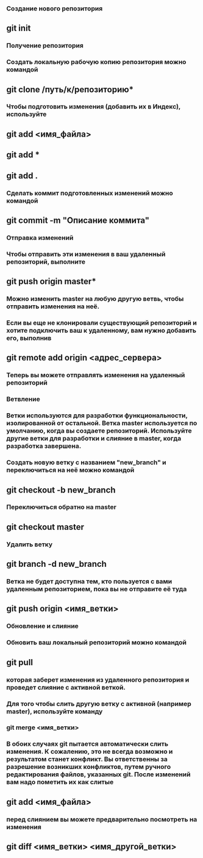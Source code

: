 ### Создание нового репозитория

## git init

### Получение репозитория

### Создать локальную рабочую копию репозитория можно командой

## git clone /путь/к/репозиторию* 


### Чтобы подготовить изменения (добавить их в Индекс), используйте

## git add <имя_файла>
## git add *
## git add .


### Сделать коммит подготовленных изменений можно командой

## git commit -m "Описание коммита"


### Отправка изменений

### Чтобы отправить эти изменения в ваш удаленный репозиторий, выполните

## git push origin master*

### Можно изменить master на любую другую ветвь, чтобы отправить изменения на неё.

### Если вы еще не клонировали существующий репозиторий и хотите подключить ваш к удаленному, вам нужно добавить его, выполнив

## git remote add origin <адрес_сервера>

### Теперь вы можете отправлять изменения на удаленный репозиторий


### Ветвление

### Ветки используются для разработки функциональности, изолированной от остальной. Ветка master используется по умолчанию, когда вы создаете репозиторий. Используйте другие ветки для разработки и слияние в master, когда разработка завершена.

### Создать новую ветку с названием "new_branch" и переключиться на неё можно командой

## git checkout -b new_branch

### Переключиться обратно на master

## git checkout master

### Удалить ветку

## git branch -d new_branch

### Ветка не будет доступна тем, кто пользуется с вами удаленным репозиторием, пока вы не отправите её туда

## git push origin <имя_ветки>


### Обновление и слияние

### Обновить ваш локальный репозиторий можно командой

## git pull

### которая заберет изменения из удаленного репозитория и проведет слияние с активной веткой.

### Для того чтобы слить другую ветку с активной (например master), используйте команду

### git merge <имя_ветки>

### В обоих случаях git пытается автоматически слить изменения. К сожалению, это не всегда возможно и результатом станет конфликт. Вы ответственны за разрешение возникших конфликтов, путем ручного редактирования файлов, указанных git. После изменений вам надо пометить их как слитые

## git add <имя_файла> 

### перед слиянием вы можете предварительно посмотреть на изменения

## git diff <имя_ветки> <имя_другой_ветки>